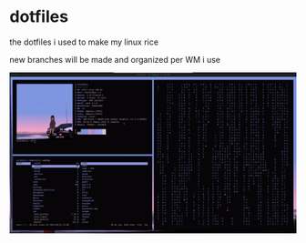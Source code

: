 # dotfiles
the dotfiles i used to make my linux rice

new branches will be made and organized per WM i use

![Example](3LHcg.gif)
